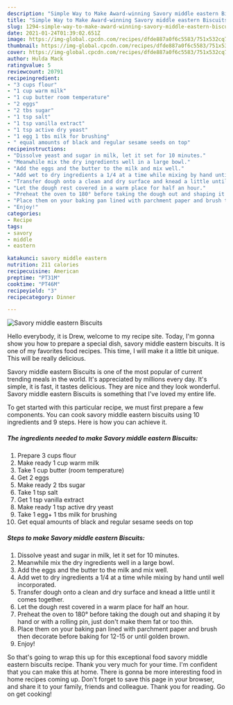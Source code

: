 ```yaml
---
description: "Simple Way to Make Award-winning Savory middle eastern Biscuits"
title: "Simple Way to Make Award-winning Savory middle eastern Biscuits"
slug: 1294-simple-way-to-make-award-winning-savory-middle-eastern-biscuits
date: 2021-01-24T01:39:02.651Z
image: https://img-global.cpcdn.com/recipes/dfde887a0f6c5583/751x532cq70/savory-middle-eastern-biscuits-recipe-main-photo.jpg
thumbnail: https://img-global.cpcdn.com/recipes/dfde887a0f6c5583/751x532cq70/savory-middle-eastern-biscuits-recipe-main-photo.jpg
cover: https://img-global.cpcdn.com/recipes/dfde887a0f6c5583/751x532cq70/savory-middle-eastern-biscuits-recipe-main-photo.jpg
author: Hulda Mack
ratingvalue: 5
reviewcount: 20791
recipeingredient:
- "3 cups flour"
- "1 cup warm milk"
- "1 cup butter room temperature"
- "2 eggs"
- "2 tbs sugar"
- "1 tsp salt"
- "1 tsp vanilla extract"
- "1 tsp active dry yeast"
- "1 egg 1 tbs milk for brushing"
- " equal amounts of black and regular sesame seeds on top"
recipeinstructions:
- "Dissolve yeast and sugar in milk, let it set for 10 minutes."
- "Meanwhile mix the dry ingredients well in a large bowl."
- "Add the eggs and the butter to the milk and mix well."
- "Add wet to dry ingredients a 1/4 at a time while mixing by hand until well incorporated."
- "Transfer dough onto a clean and dry surface and knead a little until it comes together."
- "Let the dough rest covered in a warm place for half an hour."
- "Preheat the oven to 180° before taking the dough out and shaping it by hand or with a rolling pin, just don&#39;t make them fat or too thin."
- "Place them on your baking pan lined with parchment paper and brush then decorate before baking for 12-15 or until golden brown."
- "Enjoy!"
categories:
- Recipe
tags:
- savory
- middle
- eastern

katakunci: savory middle eastern 
nutrition: 211 calories
recipecuisine: American
preptime: "PT31M"
cooktime: "PT46M"
recipeyield: "3"
recipecategory: Dinner

---
```



![Savory middle eastern Biscuits](https://img-global.cpcdn.com/recipes/dfde887a0f6c5583/751x532cq70/savory-middle-eastern-biscuits-recipe-main-photo.jpg)

Hello everybody, it is Drew, welcome to my recipe site. Today, I'm gonna show you how to prepare a special dish, savory middle eastern biscuits. It is one of my favorites food recipes. This time, I will make it a little bit unique. This will be really delicious.

Savory middle eastern Biscuits is one of the most popular of current trending meals in the world. It's appreciated by millions every day. It's simple, it is fast, it tastes delicious. They are nice and they look wonderful. Savory middle eastern Biscuits is something that I've loved my entire life.




To get started with this particular recipe, we must first prepare a few components. You can cook savory middle eastern biscuits using 10 ingredients and 9 steps. Here is how you can achieve it.

<!--inarticleads1-->

##### The ingredients needed to make Savory middle eastern Biscuits:

1. Prepare 3 cups flour
1. Make ready 1 cup warm milk
1. Take 1 cup butter (room temperature)
1. Get 2 eggs
1. Make ready 2 tbs sugar
1. Take 1 tsp salt
1. Get 1 tsp vanilla extract
1. Make ready 1 tsp active dry yeast
1. Take 1 egg+ 1 tbs milk for brushing
1. Get  equal amounts of black and regular sesame seeds on top




<!--inarticleads2-->

##### Steps to make Savory middle eastern Biscuits:

1. Dissolve yeast and sugar in milk, let it set for 10 minutes.
1. Meanwhile mix the dry ingredients well in a large bowl.
1. Add the eggs and the butter to the milk and mix well.
1. Add wet to dry ingredients a 1/4 at a time while mixing by hand until well incorporated.
1. Transfer dough onto a clean and dry surface and knead a little until it comes together.
1. Let the dough rest covered in a warm place for half an hour.
1. Preheat the oven to 180° before taking the dough out and shaping it by hand or with a rolling pin, just don&#39;t make them fat or too thin.
1. Place them on your baking pan lined with parchment paper and brush then decorate before baking for 12-15 or until golden brown.
1. Enjoy!




So that's going to wrap this up for this exceptional food savory middle eastern biscuits recipe. Thank you very much for your time. I'm confident that you can make this at home. There is gonna be more interesting food in home recipes coming up. Don't forget to save this page in your browser, and share it to your family, friends and colleague. Thank you for reading. Go on get cooking!
